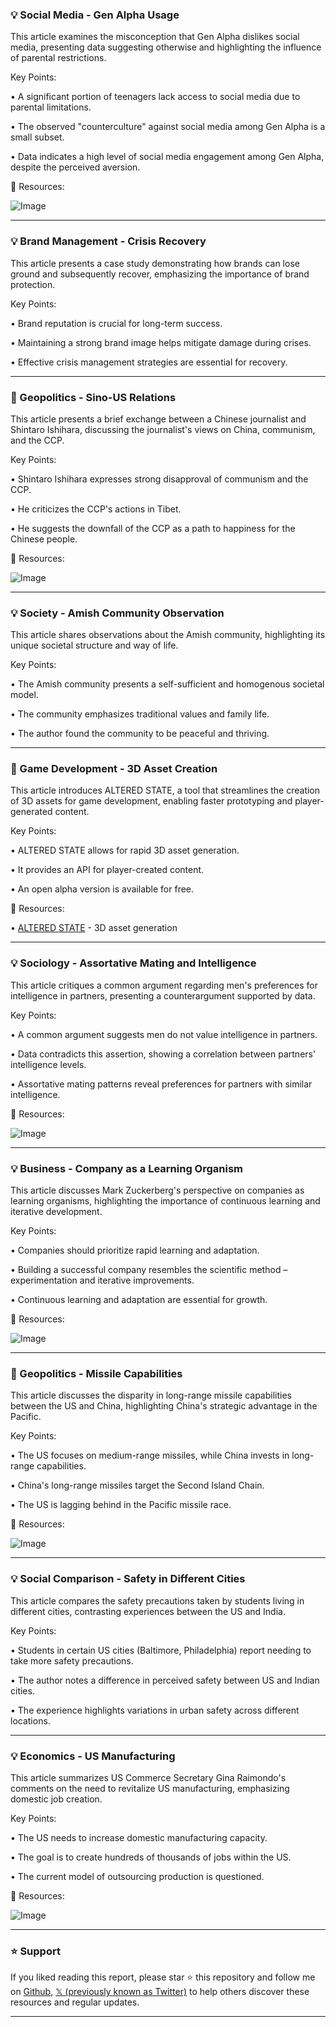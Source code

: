 ### 💡 Social Media - Gen Alpha Usage

This article examines the misconception that Gen Alpha dislikes social media, presenting data suggesting otherwise and highlighting the influence of parental restrictions.

Key Points:

• A significant portion of teenagers lack access to social media due to parental limitations.


•  The observed "counterculture" against social media among Gen Alpha is a small subset.


•  Data indicates a high level of social media engagement among Gen Alpha, despite the perceived aversion.


🔗 Resources:

![Image](https://pbs.twimg.com/media/GqJ3E2EXUAA6PwR?format=png&name=small)

---

### 💡 Brand Management - Crisis Recovery

This article presents a case study demonstrating how brands can lose ground and subsequently recover, emphasizing the importance of brand protection.

Key Points:

• Brand reputation is crucial for long-term success.


• Maintaining a strong brand image helps mitigate damage during crises.


• Effective crisis management strategies are essential for recovery.


---

### 🤖 Geopolitics - Sino-US Relations

This article presents a brief exchange between a Chinese journalist and Shintaro Ishihara, discussing the journalist's views on China, communism, and the CCP.

Key Points:

• Shintaro Ishihara expresses strong disapproval of communism and the CCP.


• He criticizes the CCP's actions in Tibet.


• He suggests the downfall of the CCP as a path to happiness for the Chinese people.


🔗 Resources:

![Image](https://pbs.twimg.com/amplify_video_thumb/1918524175960162306/img/RVyqotKfTxxE8pdH.jpg)

---

### 💡 Society - Amish Community Observation

This article shares observations about the Amish community, highlighting its unique societal structure and way of life.

Key Points:

• The Amish community presents a self-sufficient and homogenous societal model.


• The community emphasizes traditional values and family life.


•  The author found the community to be peaceful and thriving.



---

### 🚀 Game Development - 3D Asset Creation

This article introduces ALTERED STATE, a tool that streamlines the creation of 3D assets for game development, enabling faster prototyping and player-generated content.

Key Points:

• ALTERED STATE allows for rapid 3D asset generation.


• It provides an API for player-created content.


• An open alpha version is available for free.

🔗 Resources:

• [ALTERED STATE](https://www.alteredstate.app/3d-generation?utm_source=x&utm_medium=social_ad&utm_campaign=open_alpha_launch) - 3D asset generation

---

### 💡 Sociology - Assortative Mating and Intelligence

This article critiques a common argument regarding men's preferences for intelligence in partners, presenting a counterargument supported by data.

Key Points:

• A common argument suggests men do not value intelligence in partners.


• Data contradicts this assertion, showing a correlation between partners' intelligence levels.


•  Assortative mating patterns reveal preferences for partners with similar intelligence.


🔗 Resources:

![Image](https://pbs.twimg.com/media/GqILta3WYAAK_BF?format=jpg&name=small)

---

### 💡 Business - Company as a Learning Organism

This article discusses Mark Zuckerberg's perspective on companies as learning organisms, highlighting the importance of continuous learning and iterative development.

Key Points:

• Companies should prioritize rapid learning and adaptation.


•  Building a successful company resembles the scientific method – experimentation and iterative improvements.


• Continuous learning and adaptation are essential for growth.


🔗 Resources:

![Image](https://pbs.twimg.com/media/GqIKpuYW4AAkYTk?format=png&name=small)

---

### 🤖 Geopolitics - Missile Capabilities

This article discusses the disparity in long-range missile capabilities between the US and China, highlighting China's strategic advantage in the Pacific.

Key Points:

• The US focuses on medium-range missiles, while China invests in long-range capabilities.


•  China's long-range missiles target the Second Island Chain.


• The US is lagging behind in the Pacific missile race.


🔗 Resources:

![Image](https://pbs.twimg.com/media/GqGoJQeagAAyzDv?format=jpg&name=small)

---

### 💡 Social Comparison - Safety in Different Cities

This article compares the safety precautions taken by students living in different cities, contrasting experiences between the US and India.

Key Points:

• Students in certain US cities (Baltimore, Philadelphia) report needing to take more safety precautions.


• The author notes a difference in perceived safety between US and Indian cities.


• The experience highlights variations in urban safety across different locations.


---

### 💡 Economics - US Manufacturing

This article summarizes US Commerce Secretary Gina Raimondo's comments on the need to revitalize US manufacturing, emphasizing domestic job creation.

Key Points:

•  The US needs to increase domestic manufacturing capacity.


• The goal is to create hundreds of thousands of jobs within the US.


• The current model of outsourcing production is questioned.


🔗 Resources:

![Image](https://pbs.twimg.com/amplify_video_thumb/1917746708148281345/img/S3e52rxpCgpVrVtz.jpg)


---

### ⭐️ Support

If you liked reading this report, please star ⭐️ this repository and follow me on [Github](https://github.com/Drix10), [𝕏 (previously known as Twitter)](https://x.com/DRIX_10_) to help others discover these resources and regular updates.

---